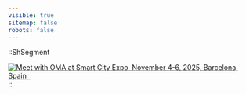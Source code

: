 ```yaml
---
visible: true
sitemap: false
robots: false
---
```


<style>
@media (min-width: 985px) {
  .banner-xl {
    width: min(calc(100vw - 100px), 1200px) !important;
    position: relative !important;
    left: 50% !important;
    transform: translateX(-50%) !important;
    margin-left: 0 !important;
    margin-right: 0 !important;
  }
}
</style>


::ShSegment
<div class="hs-cta-embed hs-cta-simple-placeholder hs-cta-embed-196444094615 w-full sm:max-w-6xl mx-auto px-2 sm:px-6 lg:px-8 mb-6 banner-xl"
data-hubspot-wrapper-cta-id="196444094615">
  <a href="https://cta-service-cms2.hubspot.com/web-interactives/public/v1/track/redirect?encryptedPayload=AVxigLKOpuBMNZffIQnD1V8URWVJUCRuPy3peZjixU9TGNZvz%2FukUvmOIZOAxqqW8cKIPXF7gwa7%2Bpr4vQ16b9AcTG4txuRW5umeUY7LYlm6ocoCmsPp4r3uKuNevQPBSp30lfGJb0tk7bluVj1rUUSL8Ju1aeLYu0%2FU7qGkG3hA3%2B8G%2ByQqGcfGlFnv6jG%2B8y9zccglmV8x9cAudGx9%2FR53%2B%2BSz0mW0z4E0&webInteractiveContentId=196444094615&portalId=21247113" target="_blank" rel="noopener" crossorigin="anonymous" class="block w-full">
    <img alt="Meet with OMA at Smart City Expo&nbsp; November 4-6, 2025, Barcelona, Spain &nbsp;" loading="lazy" src="https://no-cache.hubspot.com/cta/default/21247113/interactive-196444094615.png" class="w-full h-auto object-contain max-h-64 sm:max-h-80 lg:max-h-96" />
  </a>
</div>
::